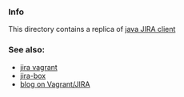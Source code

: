 ### Info
 This directory contains a replica of [java JIRA client](https://github.com/rcarz/jira-client)


### See also:

* [jira vagrant](https://github.com/lwndev/jira-vagrant-install)
* [jira-box](https://bitbucket.org/atlassian/jira-box)
* [blog on Vagrant/JIRA](http://blog.my-web-page.eu/?p=86)
